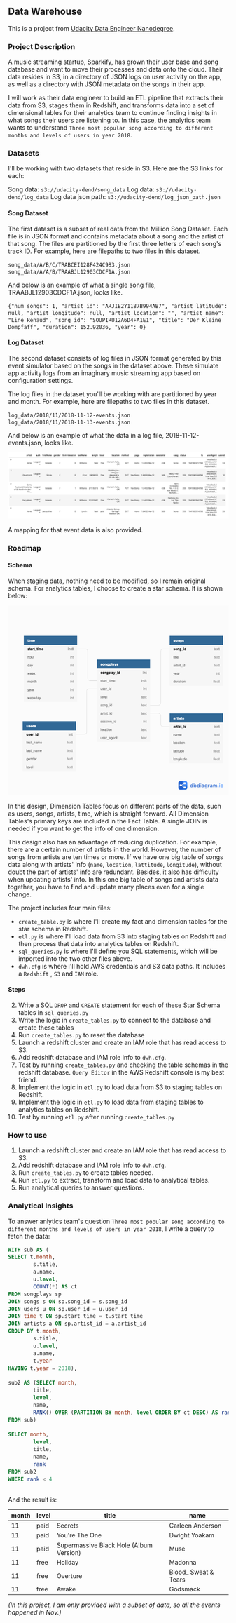 ## Data Warehouse

This is a project from [Udacity Data Engineer Nanodegree](https://www.udacity.com/course/data-engineer-nanodegree--nd027). 

### Project Description

A music streaming startup, Sparkify, has grown their user base and song database and want to move their processes and data onto the cloud. Their data resides in S3, in a directory of JSON logs on user activity on the app, as well as a directory with JSON metadata on the songs in their app.

I will work as their data engineer to build an ETL pipeline that extracts their data from S3, stages them in Redshift, and transforms data into a set of dimensional tables for their analytics team to continue finding insights in what songs their users are listening to. In this case, the analytics team wants to understand `Three most popular song according to different months and levels of users in year 2018`.

### Datasets

I'll be working with two datasets that reside in S3. Here are the S3 links for each:

Song data: `s3://udacity-dend/song_data`
Log data: `s3://udacity-dend/log_data`
Log data json path: `s3://udacity-dend/log_json_path.json`

#### Song Dataset

The first dataset is a subset of real data from the Million Song Dataset. Each file is in JSON format and contains metadata about a song and the artist of that song. The files are partitioned by the first three letters of each song's track ID. For example, here are filepaths to two files in this dataset.

```
song_data/A/B/C/TRABCEI128F424C983.json
song_data/A/A/B/TRAABJL12903CDCF1A.json
```

And below is an example of what a single song file, TRAABJL12903CDCF1A.json, looks like.

```
{"num_songs": 1, "artist_id": "ARJIE2Y1187B994AB7", "artist_latitude": null, "artist_longitude": null, "artist_location": "", "artist_name": "Line Renaud", "song_id": "SOUPIRU12A6D4FA1E1", "title": "Der Kleine Dompfaff", "duration": 152.92036, "year": 0}
```

#### Log Dataset

The second dataset consists of log files in JSON format generated by this event simulator based on the songs in the dataset above. These simulate app activity logs from an imaginary music streaming app based on configuration settings.

The log files in the dataset you'll be working with are partitioned by year and month. For example, here are filepaths to two files in this dataset.

```
log_data/2018/11/2018-11-12-events.json
log_data/2018/11/2018-11-13-events.json
```

And below is an example of what the data in a log file, 2018-11-12-events.json, looks like.

![](images/log-data.png)

A mapping for that event data is also provided.

### Roadmap

#### Schema

When staging data, nothing need to be modified, so I remain original schema. For analytics tables, I choose to create a star schema. It is shown below:

![](images/schema.png)

In this design, Dimension Tables focus on different parts of the data, such as users, songs, artists, time, which is straight forward. All Dimension Tables's primary keys are included in the Fact Table. A single JOIN is needed if you want to get the info of one dimension.

This design also has an advantage of reducing duplication. For example, there are a certain number of artists in the world. However, the number of songs from artists are ten times or more. If we have one big table of songs data along with artists' info (`name`, `location`, `lattitude`, `longitude`), without doubt the part of artists' info are redundant. Besides, it also has difficulty when updating artists' info. In this one big table of songs and artists data together, you have to find and update many places even for a single change.

The project  includes four main files:

- `create_table.py` is where I'll create my fact and dimension tables for the star schema in Redshift.
- `etl.py` is where I'll load data from S3 into staging tables on Redshift and then process that data into  analytics tables on Redshift.
- `sql_queries.py` is where I'll define you SQL statements, which will be imported into the two other files above.
- `dwh.cfg` is where I'll hold AWS credentials and S3 data paths. It includes a `Redshift` , `S3` and `IAM` role.

#### Steps

2. Write a SQL `DROP` and `CREATE` statement for each of these Star Schema tables in `sql_queries.py`
3. Write the logic in `create_tables.py` to connect to the database and create these tables
4. Run `create_tables.py` to reset the database
5. Launch a redshift cluster and create an IAM role that has read access to S3.
6. Add redshift database and IAM role info to `dwh.cfg`.
7. Test by running `create_tables.py` and checking the table schemas in the redshift database. `Query Editor` in the AWS Redshift console is my best friend.
8. Implement the logic in `etl.py` to load data from S3 to staging tables on Redshift.
9. Implement the logic in `etl.py` to load data from staging tables to analytics tables on Redshift.
10. Test by running `etl.py` after running `create_tables.py`

### How to use

1. Launch a redshift cluster and create an IAM role that has read access to S3.
2. Add redshift database and IAM role info to `dwh.cfg`.
3. Run `create_tables.py` to create tables needed.
4. Run `etl.py` to extract, transform and load data to analytical tables.
5. Run analytical queries to answer questions.

### Analytical Insights

To answer anlytics team's question `Three most popular song according to different months and levels of users in year 2018`, I write a query to fetch the data:

```sql
WITH sub AS (
SELECT t.month,
		s.title,
  		a.name,
        u.level,
        COUNT(*) AS ct
FROM songplays sp
JOIN songs s ON sp.song_id = s.song_id
JOIN users u ON sp.user_id = u.user_id
JOIN time t ON sp.start_time = t.start_time
JOIN artists a ON sp.artist_id = a.artist_id
GROUP BY t.month,
		s.title,
        u.level,
  		a.name,
  		t.year
HAVING t.year = 2018),

sub2 AS (SELECT month,
		title,
        level,
        name,
        RANK() OVER (PARTITION BY month, level ORDER BY ct DESC) AS rank
FROM sub)

SELECT month, 
        level,
        title,
        name,
        rank
FROM sub2
WHERE rank < 4
		
```

And the result is:

| month | level | title                                   | name                 |
| ----- | ----- | --------------------------------------- | -------------------- |
| 11    | paid  | Secrets                                 | Carleen Anderson     |
| 11    | paid  | You're The One                          | Dwight Yoakam        |
| 11    | paid  | Supermassive Black Hole (Album Version) | Muse                 |
| 11    | free  | Holiday                                 | Madonna              |
| 11    | free  | Overture                                | Blood_ Sweat & Tears |
| 11    | free  | Awake                                   | Godsmack             |

*(In this project, I am only provided with a subset of data, so all the events happened in Nov.)*

